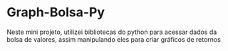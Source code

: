 # Graph-Bolsa-Py
Neste mini projeto, utilizei bibliotecas do python para acessar dados da bolsa de valores, assim manipulando eles para criar gráficos de retornos
